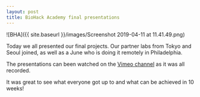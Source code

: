 ```yaml
---
layout: post
title: BioHack Academy final presentations
---
```


![BHA]({{ site.baseurl }}/images/Screenshot 2019-04-11 at 11.41.49.png)

Today we all presented our final projects.
Our partner labs from Tokyo and Seoul joined, as well as a June who is doing it remotely in Philadelphia.

The presentations can been watched on the [Vimeo channel](https://vimeo.com/328160971) as it was all recorded.

It was great to see what everyone got up to and what can be achieved in 10 weeks!
